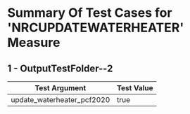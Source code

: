 # Summary Of Test Cases for 'NRCUPDATEWATERHEATER' Measure
 
## 1 - OutputTestFolder--2
| Test Argument | Test Value |
| ------------- | ---------- |
| update_waterheater_pcf2020 |true |
 
